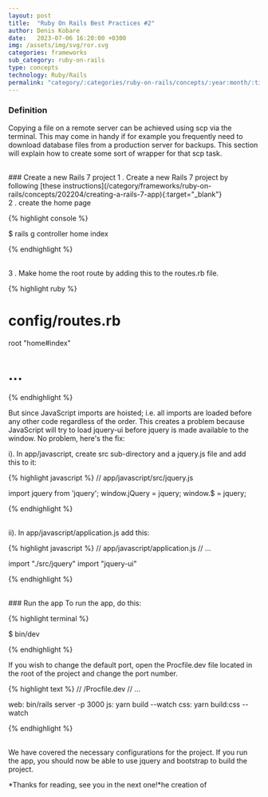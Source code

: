 ```yaml
---
layout: post
title:  "Ruby On Rails Best Practices #2"
author: Denis Kobare
date:   2023-07-06 16:20:00 +0300
img: /assets/img/svg/ror.svg
categories: frameworks
sub_category: ruby-on-rails
type: concepts
technology: Ruby/Rails
permalink: "category/:categories/ruby-on-rails/concepts/:year:month/:title"
---
```


### Definition

Copying a file on a remote server can be achieved using scp via the terminal. This may come in handy if for example you frequently need to download database files from a production server for backups.
This section will explain how to create some sort of wrapper for that scp task.


<br>
### Create a new Rails 7 project
1 . Create a new Rails 7 project by following [these instructions](/category/frameworks/ruby-on-rails/concepts/202204/creating-a-rails-7-app){:target="_blank"}



<br>
2 . create the home page

{% highlight console %}

$ rails g controller home index

{% endhighlight %}  


<br>
3 . Make home the root route by adding this to the routes.rb file.

{% highlight ruby %}
# config/routes.rb

root "home#index"

# ...

{% endhighlight %} 

But since JavaScript imports are hoisted; i.e. all imports are loaded before any other code regardless of the order. This creates a problem because JavaScript will try to load jquery-ui before jquery is made available to the window. No problem, here's the fix:


i). In app/javascript, create src sub-directory and a jquery.js file and add this to it:

{% highlight javascript %}
// app/javascript/src/jquery.js

import jquery from 'jquery';
window.jQuery = jquery;
window.$ = jquery;

{% endhighlight %} 

<br>
 ii). In app/javascript/application.js add this:

{% highlight javascript %}
// app/javascript/application.js
// ...

import "./src/jquery"
import "jquery-ui"

{% endhighlight %} 

<br>
### Run the app
To run the app, do this:

{% highlight terminal %}

$ bin/dev

{% endhighlight %} 

If you wish to change the default port, open the Procfile.dev file located in the root of the project and change the port number.

{% highlight text %}
// /Procfile.dev
// ...

web: bin/rails server -p 3000
js: yarn build --watch
css: yarn build:css --watch

{% endhighlight %} 



<br>
We have covered the necessary configurations for the project. If you run the app, you should now be able to use jquery and bootstrap to build the project.



*Thanks for reading, see you in the next one!*he creation of
